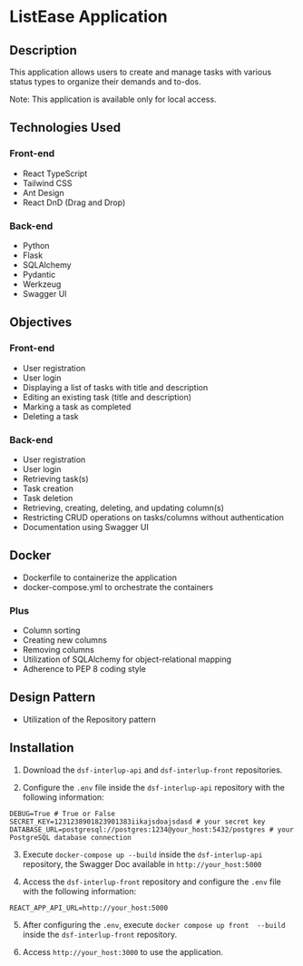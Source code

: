 # ListEase Application

## Description

This application allows users to create and manage tasks with various status types to organize their demands and to-dos. 

Note: This application is available only for local access.

## Technologies Used

### Front-end

- React TypeScript
- Tailwind CSS
- Ant Design
- React DnD (Drag and Drop)

### Back-end

- Python
- Flask
- SQLAlchemy
- Pydantic
- Werkzeug
- Swagger UI

## Objectives

### Front-end

- User registration
- User login
- Displaying a list of tasks with title and description
- Editing an existing task (title and description)
- Marking a task as completed
- Deleting a task

### Back-end

- User registration
- User login
- Retrieving task(s)
- Task creation
- Task deletion
- Retrieving, creating, deleting, and updating column(s)
- Restricting CRUD operations on tasks/columns without authentication
- Documentation using Swagger UI

## Docker

- Dockerfile to containerize the application
- docker-compose.yml to orchestrate the containers

### Plus

- Column sorting
- Creating new columns
- Removing columns
- Utilization of SQLAlchemy for object-relational mapping
- Adherence to PEP 8 coding style

## Design Pattern

- Utilization of the Repository pattern

## Installation

1. Download the `dsf-interlup-api` and `dsf-interlup-front` repositories.

2. Configure the `.env` file inside the `dsf-interlup-api` repository with the following information:

```plaintext
DEBUG=True # True or False
SECRET_KEY=1231238901823901383iikajsdoajsdasd # your secret key
DATABASE_URL=postgresql://postgres:1234@your_host:5432/postgres # your PostgreSQL database connection
```

3. Execute `docker-compose up --build` inside the `dsf-interlup-api` repository, the Swagger Doc available in `http://your_host:5000`

4. Access the `dsf-interlup-front` repository and configure the `.env` file with the following information:

```plaintext
REACT_APP_API_URL=http://your_host:5000
```

5. After configuring the `.env`, execute `docker compose up front  --build` inside the `dsf-interlup-front` repository.

6. Access `http://your_host:3000` to use the application.
